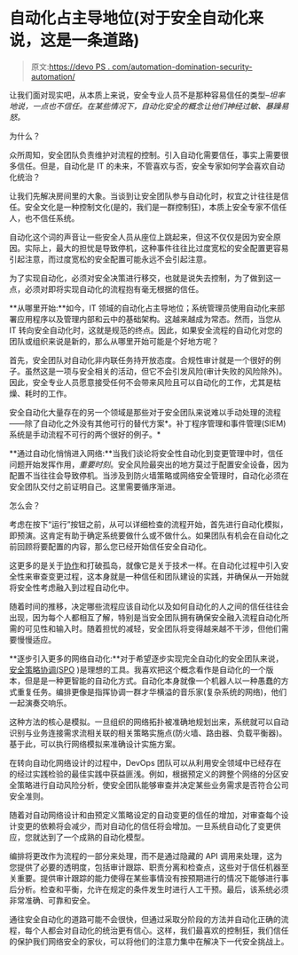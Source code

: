 # 自动化占主导地位(对于安全自动化来说，这是一条道路)

> 原文:[https://devo PS . com/automation-domination-security-automation/](https://devops.com/automation-domination-security-automation/)

让我们面对现实吧，从本质上来说，安全专业人员不是那种容易信任的类型–*坦率地说，一点也不信任。在某些情况下，自动化安全的概念让他们神经过敏、暴躁易怒。*

为什么？

众所周知，安全团队负责维护对流程的控制。引入自动化需要信任，事实上需要很多信任。但是，自动化是 IT 的未来，不管喜欢与否，安全专家如何学会喜欢自动化统治？

让我们先解决房间里的大象。当谈到让安全团队参与自动化时，权宜之计往往是信任。安全文化是一种控制文化(是的，我们是一群控制狂)，本质上安全专家不信任人，也不信任系统。

自动化这个词的声音让一些安全人员从座位上跳起来，但这不仅仅是因为安全原因。实际上，最大的担忧是导致停机，这种事件往往比过度宽松的安全配置更容易引起注意，而过度宽松的安全配置可能永远不会引起注意。

为了实现自动化，必须对安全决策进行移交，也就是说失去控制，为了做到这一点，必须对即将实现自动化的流程抱有毫无根据的信任。

**从哪里开始:**如今，IT 领域的自动化占主导地位；系统管理员使用自动化来部署应用程序以及管理内部和云中的基础架构。这越来越成为常态。然而，当您从 IT 转向安全自动化时，这就是规范的终点。因此，如果安全流程的自动化对您的团队或组织来说是新的，那么从哪里开始可能是个好地方呢？

首先，安全团队对自动化非内联任务持开放态度。合规性审计就是一个很好的例子。虽然这是一项与安全相关的活动，但它不会引发风险(审计失败的风险除外)。因此，安全专业人员愿意接受任何不会带来风险且可以自动化的工作，尤其是枯燥、耗时的工作。

安全自动化大量存在的另一个领域是那些对于安全团队来说难以手动处理的流程——除了自动化之外没有其他可行的替代方案*。补丁程序管理和事件管理(SIEM)系统是手动流程不可行的两个很好的例子。*

**通过自动化悄悄进入网络:**当我们谈论将安全性自动化到变更管理中时，信任问题开始发挥作用，*重要时刻*。安全风险最突出的地方莫过于配置安全设备，因为配置不当往往会导致停机。当涉及到防火墙策略或网络安全管理时，自动化必须在安全团队交付之前证明自己。这里需要循序渐进。

怎么会？

考虑在按下“运行”按钮之前，从可以详细检查的流程开始，首先进行自动化模拟，即预演。这肯定有助于确定系统要做什么或不做什么。如果团队有机会在自动化之前回顾将要配置的内容，那么您已经开始信任安全自动化。

这更多的是关于[协作](https://devops.com/blogs/dev-ops-security-collaboration-bring-body-mind-will-follow/)和打破孤岛，就像它是关于技术一样。在自动化过程中引入安全性来审查变更过程，这本身就是一种信任和团队建设的实践，并确保从一开始就将安全性考虑融入到过程自动化中。

随着时间的推移，决定哪些流程应该自动化以及如何自动化的人之间的信任往往会出现，因为每个人都相互了解，特别是当安全团队拥有确保安全融入流程自动化所需的可见性和输入时。随着担忧的减轻，安全团队将变得越来越不干涉，但他们需要慢慢适应。

**逐步引入更多的网络自动化:**对于希望逐步实现完全自动化的安全团队来说，[安全策略协调(SPO](https://devops.com/blogs/what-is-security-policy-orchestration-and-why-should-devops-teams-care/) )是理想的工具。我喜欢把这个概念看作是自动化的一个版本，但是是一种更智能的自动化方式。自动化本身就像一个机器人以一种愚蠢的方式重复任务。编排更像是指挥协调一群才华横溢的音乐家(复杂系统的网络)，他们一起演奏交响乐。

这种方法的核心是模拟。一旦组织的网络拓扑被准确地规划出来，系统就可以自动识别与业务连接需求流相关联的相关策略实施点(防火墙、路由器、负载平衡器)。基于此，可以执行网络模拟来准确设计实施方案。

在转向自动化网络设计的过程中，DevOps 团队可以从利用安全领域中已经存在的经过实践检验的最佳实践中获益匪浅。例如，根据预定义的跨整个网络的分区安全策略进行自动风险分析，使安全团队能够审查并决定某些业务需求是否符合公司安全准则。

随着对自动网络设计和由预定义策略设定的自动变更的信任的增加，对审查每个设计变更的依赖将会减少，而对自动化的信任将会增加。一旦系统自动化了变更供应，您就达到了一个成熟的自动化模型。

编排将更改作为流程的一部分来处理，而不是通过隐藏的 API 调用来处理，这为您提供了必要的透明度，包括审计跟踪、职责分离和检查点，这些对于信任机器至关重要。提供审计跟踪的能力使得在某些事情没有按预期进行的情况下能够进行事后分析。检查和平衡，允许在规定的条件发生时进行人工干预。最后，该系统必须非常准确、可靠和安全。

通往安全自动化的道路可能不会很快，但通过采取分阶段的方法并自动化正确的流程，每个人都会对自动化的统治更有信心。这样，我们最喜欢的控制狂，我们信任的保护我们网络安全的家伙，可以将他们的注意力集中在解决下一代安全挑战上。